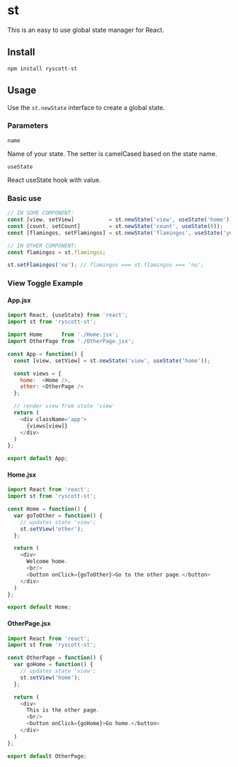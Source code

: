 # st

This is an easy to use global state manager for React.

## Install

```npm install ryscott-st```

## Usage

Use the ```st.newState``` interface to create a global state.

### Parameters
```name```

Name of your state. The setter is camelCased based on the state name.

```useState```

React useState hook with value.

### Basic use

```javascript
// IN SOME COMPONENT:
const [view, setView]           = st.newState('view', useState('home'));
const [count, setCount]         = st.newState('count', useState(0));
const [flamingos, setFlamingos] = st.newState('flamingos', useState('yes'));
```

```javascript
// IN OTHER COMPONENT:
const flamingos = st.flamingos;

st.setFlamingos('no'); // flamingos === st.flamingos === 'no';

```

### View Toggle Example

#### App.jsx
```javascript
import React, {useState} from 'react';
import st from 'ryscott-st';

import Home      from './Home.jsx';
import OtherPage from './OtherPage.jsx';

const App = function() {
  const [view, setView] = st.newState('view', useState('home'));

  const views = {
    home:  <Home />,
    other: <OtherPage />
  };

  // render view from state 'view'
  return (
    <div className='app'>
      {views[view]}
    </div>
  )
};

export default App;
```

#### Home.jsx
```javascript
import React from 'react';
import st from 'ryscott-st';

const Home = function() {
  var goToOther = function() {
    // updates state 'view';
    st.setView('other');
  };

  return (
    <div>
      Welcome home.
      <br/>
      <button onClick={goToOther}>Go to the other page.</button>
    </div>
  )
};

export default Home;
```

#### OtherPage.jsx
```javascript
import React from 'react';
import st from 'ryscott-st';

const OtherPage = function() {
  var goHome = function() {
    // updates state 'view';
    st.setView('home');
  };

  return (
    <div>
      This is the other page.
      <br/>
      <button onClick={goHome}>Go home.</button>
    </div>
  )
};

export default OtherPage;
```
